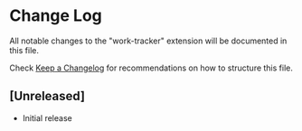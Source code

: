 # Change Log

All notable changes to the "work-tracker" extension will be documented in this file.

Check [Keep a Changelog](http://keepachangelog.com/) for recommendations on how to structure this file.

## [Unreleased]

- Initial release